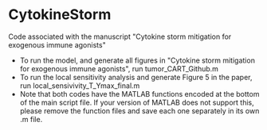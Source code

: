 # CytokineStorm
Code associated with the manuscript "Cytokine storm mitigation for exogenous immune agonists"
- To run the model, and generate all figures in "Cytokine storm mitigation for exogenous immune agonists", run tumor_CART_Github.m
- To run the local sensitivity analysis and generate Figure 5 in the paper, run local_sensivivity_T_Ymax_final.m
- Note that both codes have the MATLAB functions encoded at the bottom of the main script file. If your version of MATLAB does not support this, please remove the function files and save each one separately in its own .m file. 
